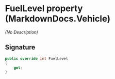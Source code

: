 # FuelLevel property (MarkdownDocs.Vehicle)
_(No Description)_

## Signature
```csharp
public override int FuelLevel
{
    get;
}
```
